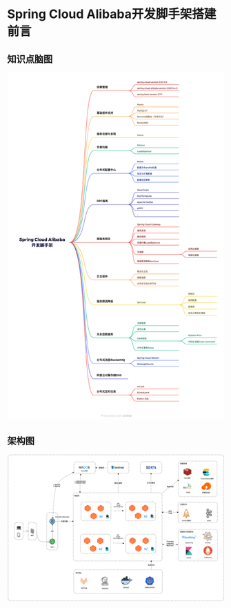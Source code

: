 # Spring Cloud Alibaba开发脚手架搭建前言  <!-- {docsify-ignore-all} -->


## 知识点脑图

![avatar](../../../_media/image/structure/sca/1/technology.png)


## 架构图

![avatar](../../../_media/image/structure/sca/1/2023-05-18-1550.png)
